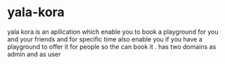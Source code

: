 # yala-kora
 yala kora is an apllication which enable you to book a playground for you and your friends and for specific time also enable you if you have a playground to offer it for people so the can book it . has two domains as admin and as user 
